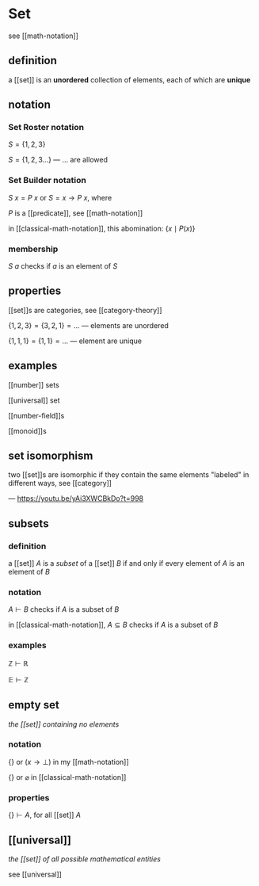 # Set

see [[math-notation]]

## definition

a [[set]] is an **unordered** collection of elements, each of which are **unique**

## notation

### Set Roster notation

$S = \lbrace 1, 2, 3 \rbrace$

$S = \lbrace 1, 2, 3 \dots \rbrace$ &mdash; $\dots$ are allowed

### Set Builder notation

$S\ x = P\ x$ or $S = x \rightarrow P\ x$, where

$P$ is a [[predicate]], see [[math-notation]]

in [[classical-math-notation]], this abomination: $\lbrace x \mid P(x) \rbrace$

### membership

$S\ a$ checks if $a$ is an element of $S$

## properties

[[set]]s are categories, see [[category-theory]]

$\lbrace 1, 2, 3 \rbrace = \lbrace 3, 2, 1 \rbrace = \dots$ &mdash; elements are unordered

$\lbrace 1, 1, 1 \rbrace = \lbrace 1, 1 \rbrace = \dots$ &mdash; element are unique

## examples

[[number]] sets

[[universal]] set

[[number-field]]s

[[monoid]]s

## set isomorphism

two [[set]]s are isomorphic if they contain the same elements "labeled" in different ways, see [[category]]

&mdash; <https://youtu.be/yAi3XWCBkDo?t=998>

## subsets

### definition

a [[set]] $A$ is a _subset_ of a [[set]] $B$ if and only if every element of $A$ is an element of $B$

### notation

$A \vdash B$ checks if $A$ is a subset of $B$

in [[classical-math-notation]], $A \subseteq B$ checks if $A$ is a subset of $B$

### examples

$\mathbb Z \vdash \mathbb R$

$\mathbb E \vdash \mathbb Z$

## empty set

_the [[set]] containing no elements_

### notation

$\lbrace \rbrace$ or $(x \rightarrow \bot)$ in my [[math-notation]]

$\lbrace \rbrace$ or $\varnothing$ in [[classical-math-notation]]

### properties

$\lbrace \rbrace \vdash A$, for all [[set]] $A$

## [[universal]]

_the [[set]] of all possible mathematical entities_

see [[universal]]
